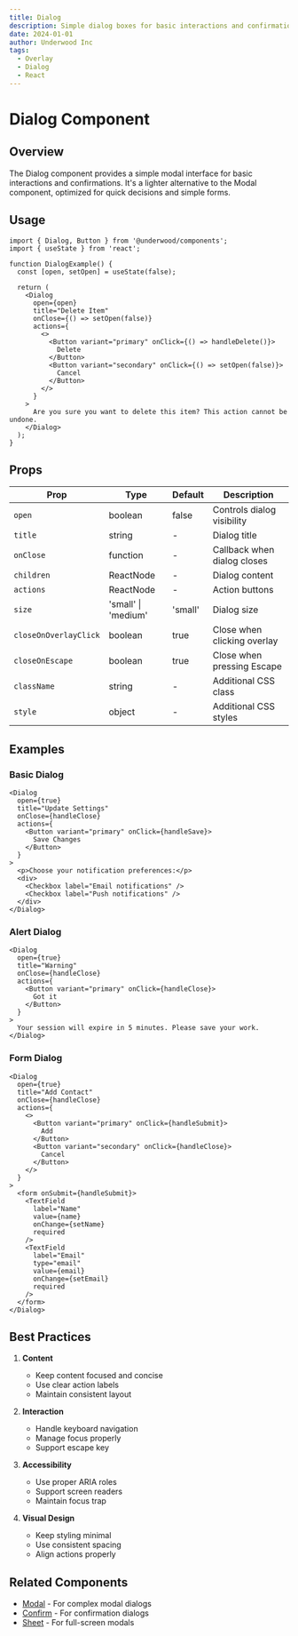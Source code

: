 ```yaml
---
title: Dialog
description: Simple dialog boxes for basic interactions and confirmations
date: 2024-01-01
author: Underwood Inc
tags:
  - Overlay
  - Dialog
  - React
---
```


# Dialog Component

## Overview

The Dialog component provides a simple modal interface for basic interactions and confirmations. It's a lighter alternative to the Modal component, optimized for quick decisions and simple forms.

## Usage

```tsx
import { Dialog, Button } from '@underwood/components';
import { useState } from 'react';

function DialogExample() {
  const [open, setOpen] = useState(false);

  return (
    <Dialog
      open={open}
      title="Delete Item"
      onClose={() => setOpen(false)}
      actions={
        <>
          <Button variant="primary" onClick={() => handleDelete()}>
            Delete
          </Button>
          <Button variant="secondary" onClick={() => setOpen(false)}>
            Cancel
          </Button>
        </>
      }
    >
      Are you sure you want to delete this item? This action cannot be undone.
    </Dialog>
  );
}
```

## Props

| Prop | Type | Default | Description |
|------|------|---------|-------------|
| `open` | boolean | false | Controls dialog visibility |
| `title` | string | - | Dialog title |
| `onClose` | function | - | Callback when dialog closes |
| `children` | ReactNode | - | Dialog content |
| `actions` | ReactNode | - | Action buttons |
| `size` | 'small' \| 'medium' | 'small' | Dialog size |
| `closeOnOverlayClick` | boolean | true | Close when clicking overlay |
| `closeOnEscape` | boolean | true | Close when pressing Escape |
| `className` | string | - | Additional CSS class |
| `style` | object | - | Additional CSS styles |

## Examples

### Basic Dialog

```tsx
<Dialog
  open={true}
  title="Update Settings"
  onClose={handleClose}
  actions={
    <Button variant="primary" onClick={handleSave}>
      Save Changes
    </Button>
  }
>
  <p>Choose your notification preferences:</p>
  <div>
    <Checkbox label="Email notifications" />
    <Checkbox label="Push notifications" />
  </div>
</Dialog>
```

### Alert Dialog

```tsx
<Dialog
  open={true}
  title="Warning"
  onClose={handleClose}
  actions={
    <Button variant="primary" onClick={handleClose}>
      Got it
    </Button>
  }
>
  Your session will expire in 5 minutes. Please save your work.
</Dialog>
```

### Form Dialog

```tsx
<Dialog
  open={true}
  title="Add Contact"
  onClose={handleClose}
  actions={
    <>
      <Button variant="primary" onClick={handleSubmit}>
        Add
      </Button>
      <Button variant="secondary" onClick={handleClose}>
        Cancel
      </Button>
    </>
  }
>
  <form onSubmit={handleSubmit}>
    <TextField
      label="Name"
      value={name}
      onChange={setName}
      required
    />
    <TextField
      label="Email"
      type="email"
      value={email}
      onChange={setEmail}
      required
    />
  </form>
</Dialog>
```

## Best Practices

1. **Content**
   - Keep content focused and concise
   - Use clear action labels
   - Maintain consistent layout

2. **Interaction**
   - Handle keyboard navigation
   - Manage focus properly
   - Support escape key

3. **Accessibility**
   - Use proper ARIA roles
   - Support screen readers
   - Maintain focus trap

4. **Visual Design**
   - Keep styling minimal
   - Use consistent spacing
   - Align actions properly

## Related Components

- [Modal](./modal.md) - For complex modal dialogs
- [Confirm](./confirm.md) - For confirmation dialogs
- [Sheet](./sheet.md) - For full-screen modals
